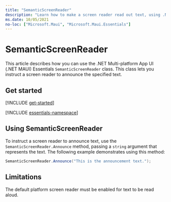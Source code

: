 ```yaml
---
title: "SemanticScreenReader"
description: "Learn how to make a screen reader read out text, using .NET MAUI. The SemanticScreenReader class in Microsoft.Maui.Essentials namespace is used to instruct a screen reader to announce the specified text."
ms.date: 10/05/2021
no-loc: ["Microsoft.Maui", "Microsoft.Maui.Essentials"]
---
```


# SemanticScreenReader

This article describes how you can use the .NET Multi-platform App UI (.NET MAUI) Essentials `SemanticScreenReader` class. This class lets you instruct a screen reader to announce the specified text.

## Get started

[!INCLUDE [get-started](../includes/get-started.md)]

[!INCLUDE [essentials-namespace](../includes/essentials-namespace.md)]

## Using SemanticScreenReader

To instruct a screen reader to announce text, use the `SemanticScreenReader.Announce` method, passing a `string` argument that represents the text. The following example demonstrates using this method:

```csharp
SemanticScreenReader.Announce("This is the announcement text.");
```

## Limitations

The default platform screen reader must be enabled for text to be read aloud.

<!-- Todo: insert link to relevant section of accessibility doc that discusses enabling screen readers. -->
